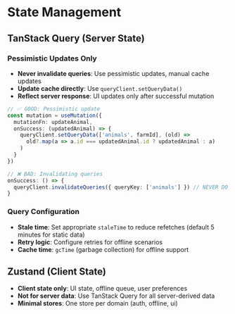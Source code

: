 # State Management

## TanStack Query (Server State)

### Pessimistic Updates Only
- **Never invalidate queries**: Use pessimistic updates, manual cache updates
- **Update cache directly**: Use `queryClient.setQueryData()`
- **Reflect server response**: UI updates only after successful mutation

```typescript
// ✅ GOOD: Pessimistic update
const mutation = useMutation({
  mutationFn: updateAnimal,
  onSuccess: (updatedAnimal) => {
    queryClient.setQueryData(['animals', farmId], (old) =>
      old?.map(a => a.id === updatedAnimal.id ? updatedAnimal : a)
    )
  }
})

// ❌ BAD: Invalidating queries
onSuccess: () => {
  queryClient.invalidateQueries({ queryKey: ['animals'] }) // NEVER DO THIS
}
```

### Query Configuration
- **Stale time**: Set appropriate `staleTime` to reduce refetches (default 5 minutes for static data)
- **Retry logic**: Configure retries for offline scenarios
- **Cache time**: `gcTime` (garbage collection) for offline support

## Zustand (Client State)
- **Client state only**: UI state, offline queue, user preferences
- **Not for server data**: Use TanStack Query for all server-derived data
- **Minimal stores**: One store per domain (auth, offline, ui)
